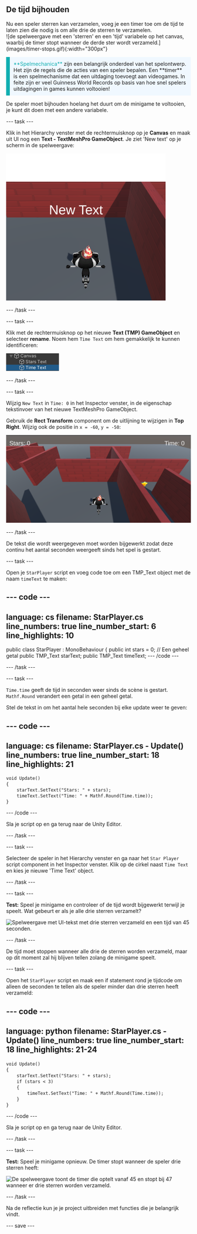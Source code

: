 ## De tijd bijhouden

<div style="display: flex; flex-wrap: wrap">
<div style="flex-basis: 200px; flex-grow: 1; margin-right: 15px;">
Nu een speler sterren kan verzamelen, voeg je een timer toe om de tijd te laten zien die nodig is om alle drie de sterren te verzamelen. 
</div>
<div>
![de spelweergave met een 'sterren' en een 'tijd' variabele op het canvas, waarbij de timer stopt wanneer de derde ster wordt verzameld.](images/timer-stops.gif){:width="300px"}
</div>
</div>

<p style="border-left: solid; border-width:10px; border-color: #0faeb0; background-color: aliceblue; padding: 10px;">
<span style="color: #0faeb0">**Spelmechanica**</span> zijn een belangrijk onderdeel van het spelontwerp. Het zijn de regels die de acties van een speler bepalen. Een **timer** is een spelmechanisme dat een uitdaging toevoegt aan videogames. In feite zijn er veel Guinness World Records op basis van hoe snel spelers uitdagingen in games kunnen voltooien!
</p>

De speler moet bijhouden hoelang het duurt om de minigame te voltooien, je kunt dit doen met een andere variabele.

--- task ---

Klik in het Hierarchy venster met de rechtermuisknop op je **Canvas** en maak uit UI nog een **Text - TextMeshPro GameObject**. Je ziet 'New text' op je scherm in de spelweergave:

![De spelweergave met een 'new text' UI-tekstitem dat op het scherm wordt weergegeven.](images/new-timer.png)

--- /task ---

--- task ---

Klik met de rechtermuisknop op het nieuwe **Text (TMP) GameObject** en selecteer **rename**. Noem hem `Time Text` om hem gemakkelijk te kunnen identificeren:

![Hernoemde Time GameObject in het Hierachy venster.](images/time-gameobject.png)

--- /task ---

--- task ---

Wijzig `New Text` in `Time: 0` in het Inspector venster, in de eigenschap tekstinvoer van het nieuwe TextMeshPro GameObject.

Gebruik de **Rect Transform** component om de uitlijning te wijzigen in **Top Right**. Wijzig ook de positie in `x = -60`, `y = -50`:

![Het Inspector venster met het vervolgkeuzemenu Anchor presets dat rechtsboven toont en de 'Pos x' = -60 en 'Pos y' = - 50 waarden bijgewerkt.](images/reposition-text-timer.png)

--- /task ---

De tekst die wordt weergegeven moet worden bijgewerkt zodat deze continu het aantal seconden weergeeft sinds het spel is gestart.

--- task ---

Open je `StarPlayer` script en voeg code toe om een TMP_Text object met de naam `timeText` te maken:

--- code ---
---
language: cs
filename: StarPlayer.cs
line_numbers: true
line_number_start: 6
line_highlights: 10
---
public class StarPlayer : MonoBehaviour
{
    public int stars = 0; // Een geheel getal
    public TMP_Text starText;
    public TMP_Text timeText;
--- /code ---

--- /task ---

--- task ---

`Time.time` geeft de tijd in seconden weer sinds de scène is gestart. `Mathf.Round` verandert een getal in een geheel getal.

Stel de tekst in om het aantal hele seconden bij elke update weer te geven:

--- code ---
---
language: cs
filename: StarPlayer.cs - Update()
line_numbers: true
line_number_start: 18
line_highlights: 21
---
    void Update()
    {
        starText.SetText("Stars: " + stars);
        timeText.SetText("Time: " + Mathf.Round(Time.time));
    }
--- /code ---

Sla je script op en ga terug naar de Unity Editor.

--- /task ---

--- task ---

Selecteer de speler in het Hierarchy venster en ga naar het `Star Player` script component in het Inspector venster. Klik op de cirkel naast `Time Text` en kies je nieuwe 'Time Text' object.

--- /task ---

--- task ---

**Test:** Speel je minigame en controleer of de tijd wordt bijgewerkt terwijl je speelt. Wat gebeurt er als je alle drie sterren verzamelt?

![Spelweergave met UI-tekst met drie sterren verzameld en een tijd van 45 seconden.](images/both-texts-updating.gif)

--- /task ---

De tijd moet stoppen wanneer alle drie de sterren worden verzameld, maar op dit moment zal hij blijven tellen zolang de minigame speelt.

--- task ---

Open het `StarPlayer` script en maak een if statement rond je tijdcode om alleen de seconden te tellen als de speler minder dan drie sterren heeft verzameld:

--- code ---
---
language: python
filename: StarPlayer.cs - Update()
line_numbers: true
line_number_start: 18
line_highlights: 21-24
---
    void Update()
    {
        starText.SetText("Stars: " + stars);
        if (stars < 3)
        {
            timeText.SetText("Time: " + Mathf.Round(Time.time));
        }
    }
--- /code ---

Sla je script op en ga terug naar de Unity Editor.

--- /task ---

--- task ---

**Test:** Speel je minigame opnieuw. De timer stopt wanneer de speler drie sterren heeft:

![De spelweergave toont de timer die optelt vanaf 45 en stopt bij 47 wanneer er drie sterren worden verzameld.](images/timer-stops.gif)

--- /task ---

Na de reflectie kun je je project uitbreiden met functies die je belangrijk vindt.

--- save ---
